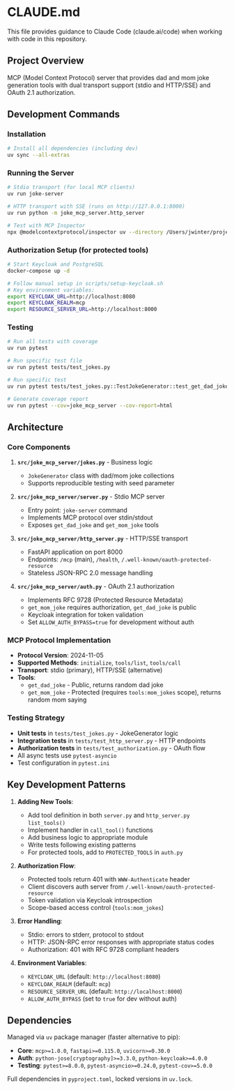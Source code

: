# CLAUDE.md

This file provides guidance to Claude Code (claude.ai/code) when working with code in this repository.

## Project Overview

MCP (Model Context Protocol) server that provides dad and mom joke generation tools with dual transport support (stdio and HTTP/SSE) and OAuth 2.1 authorization.

## Development Commands

### Installation
```bash
# Install all dependencies (including dev)
uv sync --all-extras
```

### Running the Server
```bash
# Stdio transport (for local MCP clients)
uv run joke-server

# HTTP transport with SSE (runs on http://127.0.0.1:8000)
uv run python -m joke_mcp_server.http_server

# Test with MCP Inspector
npx @modelcontextprotocol/inspector uv --directory /Users/jwinter/projects/mcp run joke-server
```

### Authorization Setup (for protected tools)
```bash
# Start Keycloak and PostgreSQL
docker-compose up -d

# Follow manual setup in scripts/setup-keycloak.sh
# Key environment variables:
export KEYCLOAK_URL=http://localhost:8080
export KEYCLOAK_REALM=mcp
export RESOURCE_SERVER_URL=http://localhost:8000
```

### Testing
```bash
# Run all tests with coverage
uv run pytest

# Run specific test file
uv run pytest tests/test_jokes.py

# Run specific test
uv run pytest tests/test_jokes.py::TestJokeGenerator::test_get_dad_joke_returns_string

# Generate coverage report
uv run pytest --cov=joke_mcp_server --cov-report=html
```

## Architecture

### Core Components

1. **`src/joke_mcp_server/jokes.py`** - Business logic
   - `JokeGenerator` class with dad/mom joke collections
   - Supports reproducible testing with seed parameter

2. **`src/joke_mcp_server/server.py`** - Stdio MCP server
   - Entry point: `joke-server` command
   - Implements MCP protocol over stdin/stdout
   - Exposes `get_dad_joke` and `get_mom_joke` tools

3. **`src/joke_mcp_server/http_server.py`** - HTTP/SSE transport
   - FastAPI application on port 8000
   - Endpoints: `/mcp` (main), `/health`, `/.well-known/oauth-protected-resource`
   - Stateless JSON-RPC 2.0 message handling

4. **`src/joke_mcp_server/auth.py`** - OAuth 2.1 authorization
   - Implements RFC 9728 (Protected Resource Metadata)
   - `get_mom_joke` requires authorization, `get_dad_joke` is public
   - Keycloak integration for token validation
   - Set `ALLOW_AUTH_BYPASS=true` for development without auth

### MCP Protocol Implementation

- **Protocol Version**: 2024-11-05
- **Supported Methods**: `initialize`, `tools/list`, `tools/call`
- **Transport**: stdio (primary), HTTP/SSE (alternative)
- **Tools**:
  - `get_dad_joke` - Public, returns random dad joke
  - `get_mom_joke` - Protected (requires `tools:mom_jokes` scope), returns random mom saying

### Testing Strategy

- **Unit tests** in `tests/test_jokes.py` - JokeGenerator logic
- **Integration tests** in `tests/test_http_server.py` - HTTP endpoints
- **Authorization tests** in `tests/test_authorization.py` - OAuth flow
- All async tests use `pytest-asyncio`
- Test configuration in `pytest.ini`

## Key Development Patterns

1. **Adding New Tools**:
   - Add tool definition in both `server.py` and `http_server.py` `list_tools()`
   - Implement handler in `call_tool()` functions
   - Add business logic to appropriate module
   - Write tests following existing patterns
   - For protected tools, add to `PROTECTED_TOOLS` in `auth.py`

2. **Authorization Flow**:
   - Protected tools return 401 with `WWW-Authenticate` header
   - Client discovers auth server from `/.well-known/oauth-protected-resource`
   - Token validation via Keycloak introspection
   - Scope-based access control (`tools:mom_jokes`)

3. **Error Handling**:
   - Stdio: errors to stderr, protocol to stdout
   - HTTP: JSON-RPC error responses with appropriate status codes
   - Authorization: 401 with RFC 9728 compliant headers

4. **Environment Variables**:
   - `KEYCLOAK_URL` (default: `http://localhost:8080`)
   - `KEYCLOAK_REALM` (default: `mcp`)
   - `RESOURCE_SERVER_URL` (default: `http://localhost:8000`)
   - `ALLOW_AUTH_BYPASS` (set to `true` for dev without auth)

## Dependencies

Managed via `uv` package manager (faster alternative to pip):
- **Core**: `mcp>=1.0.0`, `fastapi>=0.115.0`, `uvicorn>=0.30.0`
- **Auth**: `python-jose[cryptography]>=3.3.0`, `python-keycloak>=4.0.0`
- **Testing**: `pytest>=8.0.0`, `pytest-asyncio>=0.24.0`, `pytest-cov>=5.0.0`

Full dependencies in `pyproject.toml`, locked versions in `uv.lock`.